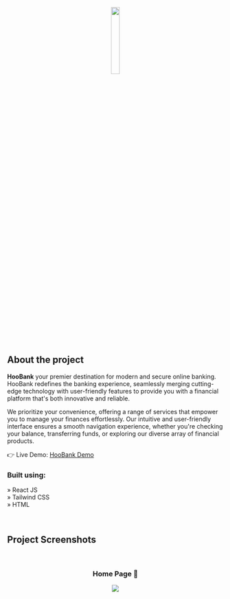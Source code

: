 <div align='center'><img style="width:20%" src='https://cdn.discordapp.com/attachments/1175025075448205375/1181033546098425876/image1.png?ex=657f9633&is=656d2133&hm=0836184cc451ac92db1a332b6b104bcca51a58f05e78b171d79b1273fa791372&'/></div>

<h2>About the project</h2>

<p><b>HooBank</b> your premier destination for modern and secure online banking. HooBank redefines the banking experience, seamlessly merging cutting-edge technology with user-friendly features to provide you with a financial platform that's both innovative and reliable. <br/>

We prioritize your convenience, offering a range of services that empower you to manage your finances effortlessly. Our intuitive and user-friendly interface ensures a smooth navigation experience, whether you're checking your balance, transferring funds, or exploring our diverse array of financial products.

</p>

👉 Live Demo: <a href='https://goev-five.vercel.app/'>HooBank Demo</a>

<h3>Built using:</h3>

» React JS <br>
» Tailwind CSS <br>
» HTML<br>

<br>

<h2>Project Screenshots</h2>
<br>
<h3 align='center'>Home Page 🏦</h3>

<div align='center'>
  <img src='https://cdn.discordapp.com/attachments/1175025075448205375/1181037543249149982/localhost_5173_.png?ex=657f99ec&is=656d24ec&hm=e5cb42007ca7931c1b1ccdb003dfed85939d8b5edee34a8000981c287ac4807f&'/>
</div>

<br><br>

